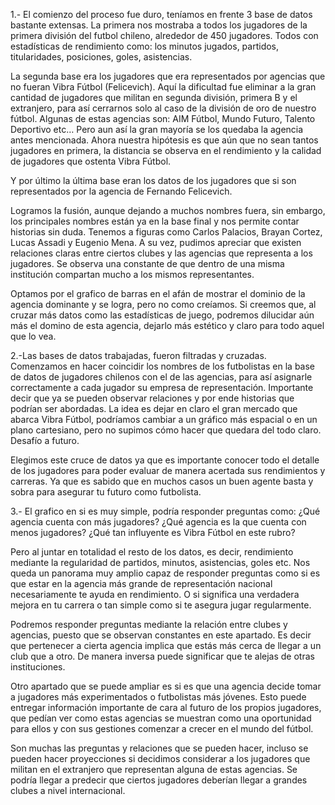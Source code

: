 1.- El comienzo del proceso fue duro, teníamos en frente 3 base de datos bastante extensas. La primera nos mostraba a todos los jugadores de la primera división del futbol chileno, alrededor de 450 jugadores. Todos con estadísticas de rendimiento como: los minutos jugados, partidos, titularidades, posiciones, goles, asistencias. 

La segunda base era los jugadores que era representados por agencias que no fueran Vibra Fútbol (Felicevich). Aquí la dificultad fue eliminar a la gran cantidad de jugadores que militan en segunda división, primera B y el extranjero, para así cerrarnos solo al caso de la división de oro de nuestro fútbol. Algunas de estas agencias son: AIM Fútbol, Mundo Futuro, Talento Deportivo etc… Pero aun así la gran mayoría se los quedaba la agencia antes mencionada. Ahora nuestra hipótesis es que aún que no sean tantos jugadores en primera, la distancia se observa en el rendimiento y la calidad de jugadores que ostenta Vibra Fútbol.  

Y por último la última base eran los datos de los jugadores que si son representados por la agencia de Fernando Felicevich.  

Logramos la fusión, aunque dejando a muchos nombres fuera, sin embargo, los principales nombres están ya en la base final y nos permite contar historias sin duda. Tenemos a figuras como Carlos Palacios, Brayan Cortez, Lucas Assadi y Eugenio Mena. A su vez, pudimos apreciar que existen relaciones claras entre ciertos clubes y las agencias que representa a los jugadores. Se observa una constante de que dentro de una misma institución compartan mucho a los mismos representantes.  

Optamos por el grafico de barras en el afán de mostrar el dominio de la agencia dominante y se logra, pero no como creíamos. Si creemos que, al cruzar más datos como las estadísticas de juego, podremos dilucidar aún más el domino de esta agencia, dejarlo más estético y claro para todo aquel que lo vea.  

2.-Las bases de datos trabajadas, fueron filtradas y cruzadas. Comenzamos en hacer coincidir los nombres de los futbolistas en la base de datos de jugadores chilenos con el de las agencias, para así asignarle correctamente a cada jugador su empresa de representación. Importante decir que ya se pueden observar relaciones y por ende historias que podrían ser abordadas. La idea es dejar en claro el gran mercado que abarca Vibra Fútbol, podríamos cambiar a un gráfico más espacial o en un plano cartesiano, pero no supimos cómo hacer que quedara del todo claro. Desafío a futuro.  

Elegimos este cruce de datos ya que es importante conocer todo el detalle de los jugadores para poder evaluar de manera acertada sus rendimientos y carreras. Ya que es sabido que en muchos casos un buen agente basta y sobra para asegurar tu futuro como futbolista.  

3.- El grafico en si es muy simple, podría responder preguntas como: ¿Qué agencia cuenta con más jugadores? ¿Qué agencia es la que cuenta con menos jugadores? ¿Qué tan influyente es Vibra Fútbol en este rubro? 

Pero al juntar en totalidad el resto de los datos, es decir, rendimiento mediante la regularidad de partidos, minutos, asistencias, goles etc. Nos queda un panorama muy amplio capaz de responder preguntas como si es que estar en la agencia más grande de representación nacional necesariamente te ayuda en rendimiento. O si significa una verdadera mejora en tu carrera o tan simple como si te asegura jugar regularmente.  

Podremos responder preguntas mediante la relación entre clubes y agencias, puesto que se observan constantes en este apartado. Es decir que pertenecer a cierta agencia implica que estás más cerca de llegar a un club que a otro. De manera inversa puede significar que te alejas de otras instituciones. 

Otro apartado que se puede ampliar es si es que una agencia decide tomar a jugadores más experimentados o futbolistas más jóvenes. Esto puede entregar información importante de cara al futuro de los propios jugadores, que pedían ver como estas agencias se muestran como una oportunidad para ellos y con sus gestiones comenzar a crecer en el mundo del fútbol.  

Son muchas las preguntas y relaciones que se pueden hacer, incluso se pueden hacer proyecciones si decidimos considerar a los jugadores que militan en el extranjero que representan alguna de estas agencias. Se podría llegar a predecir que ciertos jugadores deberían llegar a grandes clubes a nivel internacional.  
